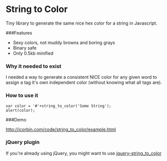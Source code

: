 String to Color
===============

Tiny library to generate the same nice hex color for a string in Javascript. 

###Features 

- Sexy colors, not muddy browns and boring grays
- Binary safe
- Only 0.5kb minified

### Why it needed to exist 

I needed a way to generate a consistent NICE color for any given word to assign a tag it's own independent color (without knowing what all tags are).

### How to use it

    var color = '#'+string_to_color('Some String');
    alert(color);

 
###Demo 

http://icorbin.com/code/string_to_color/example.html

### jQuery plugin

If you're already using jQuery, you might want to use [jquery-string_to_color](https://github.com/erming/jquery-string_to_color)
